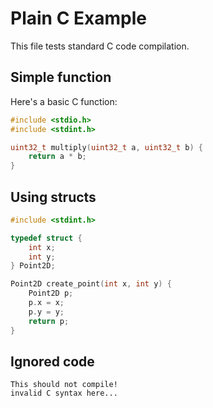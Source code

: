 # Plain C Example

This file tests standard C code compilation.

## Simple function

Here's a basic C function:

```c
#include <stdio.h>
#include <stdint.h>

uint32_t multiply(uint32_t a, uint32_t b) {
    return a * b;
}
```

## Using structs

```c
#include <stdint.h>

typedef struct {
    int x;
    int y;
} Point2D;

Point2D create_point(int x, int y) {
    Point2D p;
    p.x = x;
    p.y = y;
    return p;
}
```

## Ignored code

```c,ignore
This should not compile!
invalid C syntax here...
```
